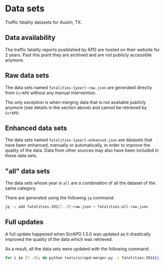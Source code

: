 # Data sets

Traffic fatality datasets for Austin, TX.

## Data availability

The traffic fatality reports pusblished by APD are hosted on their website for 2 years. Past this point they are
archived and are not publicly accessible anymore.

## Raw data sets

The data sets named `fatalities-{year}-raw.json` are generated directly from `ScrAPD` without any manual intervention.

The only exception is when merging data that is not available publicly anymore (see details in the section above) and
cannot be retrieved by `ScrAPD`.

## Enhanced data sets

The data sets named `fatalities-{year}-enhanced.json` are datasets that have been enhanced, manually or automatically,
in order to improve the quality of the data. Data from other sources may also have been included in these data sets.

## "all" data sets

The data sets whose year is `all` are a combination of all the dataset of the same category.

There are generated using the following `jq` command:

```bash
jq -s add fatalities-201{7..9}-raw.json > fatalities-all-raw.json
```

## Full updates

A full update happened when ScrAPD 1.5.0 was updated as it drastically improved the quality of the data which was
retrieved.

As a result, all the data sets were updated with the following command:

```bash
for i in {7..9}; do python tools/scrapd-merger.py -i fatalities-201${i}-raw.json <(scrapd -v --format json --from "Jan 1 201${i}" --to "Dec 31 201${i}"); done
```
